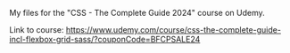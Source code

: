 My files for the "CSS - The Complete Guide 2024" course on Udemy.

Link to course:
https://www.udemy.com/course/css-the-complete-guide-incl-flexbox-grid-sass/?couponCode=BFCPSALE24
